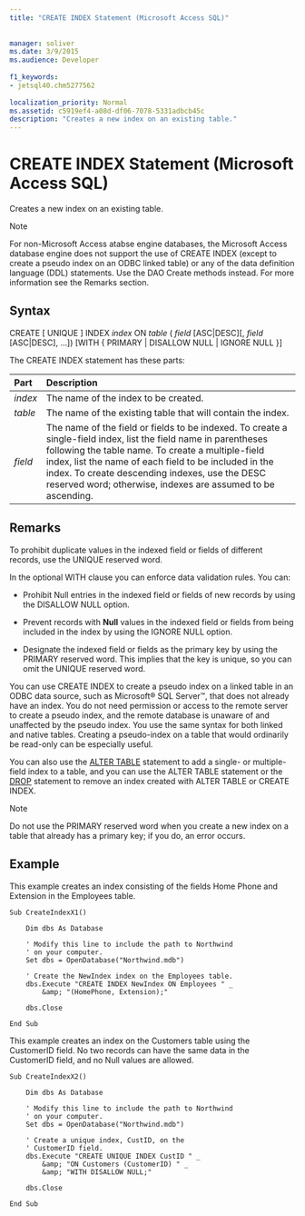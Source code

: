```yaml
---
title: "CREATE INDEX Statement (Microsoft Access SQL)"
  
  
manager: soliver
ms.date: 3/9/2015
ms.audience: Developer
 
f1_keywords:
- jetsql40.chm5277562
  
localization_priority: Normal
ms.assetid: c5919ef4-a08d-df06-7078-5331adbcb45c
description: "Creates a new index on an existing table."
---
```


# CREATE INDEX Statement (Microsoft Access SQL)

Creates a new index on an existing table.
  
> [!NOTE]
> For non-Microsoft Access atabse engine databases, the Microsoft Access database engine does not support the use of CREATE INDEX (except to create a pseudo index on an ODBC linked table) or any of the data definition language (DDL) statements. Use the DAO Create methods instead. For more information see the Remarks section. 
  
## Syntax

CREATE [ UNIQUE ] INDEX  *index*  ON  *table*  (  *field*  [ASC|DESC][,  *field*  [ASC|DESC], …]) [WITH { PRIMARY | DISALLOW NULL | IGNORE NULL }] 
  
The CREATE INDEX statement has these parts:
  
|**Part**|**Description**|
|:-----|:-----|
| *index*  <br/> |The name of the index to be created.  <br/> |
| *table*  <br/> |The name of the existing table that will contain the index.  <br/> |
| *field*  <br/> |The name of the field or fields to be indexed. To create a single-field index, list the field name in parentheses following the table name. To create a multiple-field index, list the name of each field to be included in the index. To create descending indexes, use the DESC reserved word; otherwise, indexes are assumed to be ascending.  <br/> |
   
## Remarks

To prohibit duplicate values in the indexed field or fields of different records, use the UNIQUE reserved word.
  
In the optional WITH clause you can enforce data validation rules. You can:
  
- Prohibit Null entries in the indexed field or fields of new records by using the DISALLOW NULL option.
    
- Prevent records with **Null** values in the indexed field or fields from being included in the index by using the IGNORE NULL option. 
    
- Designate the indexed field or fields as the primary key by using the PRIMARY reserved word. This implies that the key is unique, so you can omit the UNIQUE reserved word.
    
You can use CREATE INDEX to create a pseudo index on a linked table in an ODBC data source, such as Microsoft® SQL Server™, that does not already have an index. You do not need permission or access to the remote server to create a pseudo index, and the remote database is unaware of and unaffected by the pseudo index. You use the same syntax for both linked and native tables. Creating a pseudo-index on a table that would ordinarily be read-only can be especially useful.
  
You can also use the [ALTER TABLE](alter-table-statement-microsoft-access-sql.md) statement to add a single- or multiple-field index to a table, and you can use the ALTER TABLE statement or the [DROP](drop-statement-microsoft-access-sql.md) statement to remove an index created with ALTER TABLE or CREATE INDEX. 
  
> [!NOTE]
> Do not use the PRIMARY reserved word when you create a new index on a table that already has a primary key; if you do, an error occurs. 
  
## Example

This example creates an index consisting of the fields Home Phone and Extension in the Employees table.
  
```
Sub CreateIndexX1() 
 
    Dim dbs As Database 
 
    ' Modify this line to include the path to Northwind 
    ' on your computer. 
    Set dbs = OpenDatabase("Northwind.mdb") 
 
    ' Create the NewIndex index on the Employees table. 
    dbs.Execute "CREATE INDEX NewIndex ON Employees " _ 
        &amp; "(HomePhone, Extension);" 
 
    dbs.Close 
 
End Sub 

```

This example creates an index on the Customers table using the CustomerID field. No two records can have the same data in the CustomerID field, and no Null values are allowed.
  
```
Sub CreateIndexX2() 
 
    Dim dbs As Database 
 
    ' Modify this line to include the path to Northwind 
    ' on your computer. 
    Set dbs = OpenDatabase("Northwind.mdb") 
 
    ' Create a unique index, CustID, on the  
    ' CustomerID field. 
    dbs.Execute "CREATE UNIQUE INDEX CustID " _ 
        &amp; "ON Customers (CustomerID) " _ 
        &amp; "WITH DISALLOW NULL;" 
 
    dbs.Close 
 
End Sub 

```


